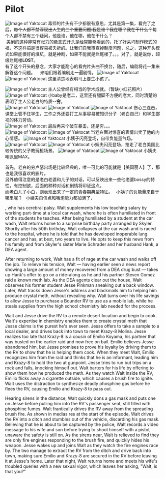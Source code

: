 # Pilot

![Image of Yaktocat](../screnn_shot/S1/01/001.png)
  毒师的片头有不少都很有意思，尤其是第一集，看完了之后，<del>每个人都不禁浮现出人生的三个重要问题:我是谁？我在哪？我在干什么？</del>每个人都不禁有三个疑问，他是谁，他在哪，他在干什么？   
  美剧的这种非常有张力的悬念式开头是经常能够看到的，托了好莱坞制作模式的福，不这样搞是很容易被夭折的。让我们自我审查掉制度问题，总之，这种开头模式如果能很好的填坑，就是神剧，如果不能就是烂尾楼了。。。对了，就是说你，超级烂尾楼**LOST**。  
  有了这个开头的悬念，大家才能耐心的看完片头曲不换台，随后，编剧将花一集来解答这个问题。  
  来咱们跟着编剧走一遍剧情。
![Image of Yaktocat](../screnn_shot/S1/01/002.png)
![Image of Yaktocat](../screnn_shot/S1/01/004.png)
 这里清楚地表明马上要生小孩了。  
 
 ![Image of Yaktocat](../screnn_shot/S1/01/090.png)
 主人公曾经有相当的学术成就。（暂缺小红花照片）
![Image of Yaktocat](../screnn_shot/S1/01/005.png)
 小baby是老二，这里还有腿脚不方便的老大，同时清楚的表明了主人公老白的特质--**穷**。  
 ![Image of Yaktocat](../screnn_shot/S1/01/006.png)
![Image of Yaktocat](../screnn_shot/S1/01/007.png)
![Image of Yaktocat](../screnn_shot/S1/01/008.png)
 伤心三连击，课堂上管不住学生，工作之外还要打工从事容易被知识分子（老白自己）和学生鄙视的体力劳动。  
![Image of Yaktocat](../screnn_shot/S1/01/009.png)
最后再来个破车暴击，还是穷。。。  
![Image of Yaktocat](../screnn_shot/S1/01/010.png)
![Image of Yaktocat](../screnn_shot/S1/01/011.png)
当老白面对惊喜的表情出卖了他的内心情感。
![Image of Yaktocat](../screnn_shot/S1/01/012.png)
小姨子闪亮登场，自带负能量气场。
![Image of Yaktocat](../screnn_shot/S1/01/013.png)
![Image of Yaktocat](../screnn_shot/S1/01/014.png)
小姨夫闪亮登场，抢走了老白美国比较传统的父子教玩枪场景。
![Image of Yaktocat](../screnn_shot/S1/01/015.png)
![Image of Yaktocat](../screnn_shot/S1/01/016.png)
小姨夫嘲讽里MAX。


首先，老白的穷卢瑟出场是比较经典的，唯一可比的可能就是【美国丽人】了，那也是我很喜欢的影片。  
另外值得注意的是老白老婆和儿子的对话，可以反映出来一些他老婆bossy的特性，有控制欲，后面的种种对话和剧情将印证这点。  
而老白儿子小白，则表现出来了一定的青春期典型特征。  
小姨子的负能量来自于哪里呢？  
小姨夫自信点和嘴炮能力都加满了，



, who has cerebral palsy. Walt supplements his low teaching salary by working part-time at a local car wash, where he is often humiliated in front of the students he teaches. After being humiliated by a student at the car wash, Walt returns home to a surprise birthday party arranged by Skyler. Shortly after his 50th birthday, Walt collapses at the car wash and is raced to the hospital, where he is told that he has developed inoperable lung cancer and has, at best, two years to live. He opts to keep this news from his family and from Skyler's sister Marie Schrader and her husband Hank, a DEA agent.

After returning to work, Walt has a fit of rage at the car wash and walks off the job. To relieve his tension, Walt — having earlier seen a news report showing a large amount of money recovered from a DEA drug bust — takes up Hank's offer to go on a ride-along as he and his partner Steven Gomez raid a known meth lab. As the DEA agents clear out the house, Walt observes his former student Jesse Pinkman sneaking out a back window. Later, Walt tracks down Jesse's address and blackmails him to helping him produce crystal meth, without revealing why. Walt turns over his life savings to allow Jesse to purchase a Bounder RV to use as a mobile lab, while he steals supplies from the high school chemistry lab needed for the process.

Walt and Jesse drive the RV to a remote desert location and begin to cook. Walt's expertise in chemistry enables them to create crystal meth that Jesse claims is the purest he's ever seen. Jesse offers to take a sample to a local dealer, and drives back into town to meet Krazy-8 Molina. Jesse realizes too late that Krazy-8 is a cousin of Emilio Koyama, his partner that was busted on the earlier raid and now free on bail. Emilio believes Jesse abandoned him, but Jesse promises to prove his loyalty by driving them to the RV to show that he is helping them cook. When they meet Walt, Emilio recognizes him from the raid and thinks that he is an informant, leading him and Krazy-8 to hold the two at gunpoint. Jesse tries to run but trips on a rock and falls, knocking himself out. Walt barters for his life by offering to show them how he produced the meth. As they watch Walt inside the RV, Emilio flicks away a cigarette outside, which causes a brush fire to ignite. Walt uses the distraction to synthesize deadly phosphine gas before he flees the RV, causing Emilio and Krazy-8 to pass out.

Hearing sirens in the distance, Walt quickly dons a gas mask and puts one on Jesse before pulling him into the RV's passenger seat, still filled with phosphine fumes. Walt frantically drives the RV away from the spreading brush fire. As shown in medias res at the start of the episode, Walt drives the RV into a ditch and stumbles out of the vehicle, discarding his gas mask. Believing that he is about to be captured by the police, Walt records a video message to his wife and son before trying to shoot himself with a pistol, unaware the safety is still on. As the sirens near, Walt is relieved to find they are only fire engines responding to the brush fire, and quickly hides his weapon. Jesse wakes up and joins Walt as they watch the fire engines race by. The two manage to extract the RV from the ditch and drive back into town, making sure Emilio and Krazy-8 are secured in the RV before leaving it at Jesse's home. Later that night, Walt returns home and meets his wife's troubled queries with a new sexual vigor, which leaves her asking, "Walt, is that you?"

